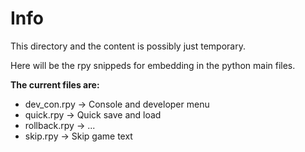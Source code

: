 # Info
This directory and the content is possibly just temporary. 

Here will be the rpy snippeds for embedding in the python main files.

**The current files are:**
- dev_con.rpy -> Console and developer menu
- quick.rpy -> Quick save and load
- rollback.rpy ->  ...
- skip.rpy ->  Skip game text

